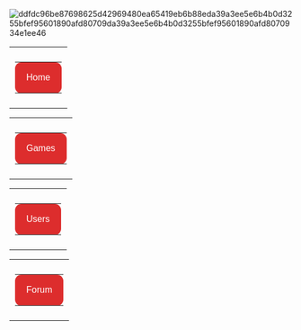 


![ddfdc96be87698625d42969480ea65419eb6b88eda39a3ee5e6b4b0d3255bfef95601890afd80709da39a3ee5e6b4b0d3255bfef95601890afd8070934e1ee46](https://user-images.githubusercontent.com/88805639/129231742-ee703301-3770-46dd-a80e-5554fd89f980.png)

<!--Button-->
<center>
 <table align="center" cellspacing="0" cellpadding="0" width="100%">
   <tr>
     <td align="left" style="padding: 10px;">
       <table border="0" class="mobile-button" cellspacing="0" cellpadding="0">
         <tr>
           <td align="left" bgcolor="#dd2d2d" style="background-color: #dd2d2d; margin: auto; max-width: 600px; -webkit-border-radius: 11px; -moz-border-radius: 11px; border-radius: 11px; padding: 15px 20px; " width="100%">
           <!--[if mso]>&nbsp;<![endif]-->
               <a href="#https://www.roblox.com/account/signupredir?returnUrl=https%3A%2F%2Fwww.roblox.com%2Fusers%2F1609000000%2Fprofile" target="_blank" style="16px; font-family: Helvetica, Arial, sans-serif; color: #ffffff; font-weight:normal; text-align:center; background-color: #dd2d2d; text-decoration: none; border: none; -webkit-border-radius: 11px; -moz-border-radius: 11px; border-radius: 11px; display: inline-block;">
                   <span style="font-size: 16px; font-family: Helvetica, Arial, sans-serif; color: #ffffff; font-weight:normal; line-height:1.5em; text-align:center;">Home</span>
             </a>
           <!--[if mso]>&nbsp;<![endif]-->
           </td>
         </tr>
       </table>
     </td>
   </tr>
 </table>
</center>




<!--Button-->
<center>
 <table align="center" cellspacing="0" cellpadding="0" width="100%">
   <tr>
     <td align="left" style="padding: 10px;">
       <table border="0" class="mobile-button" cellspacing="0" cellpadding="0">
         <tr>
           <td align="left" bgcolor="#dd2d2d" style="background-color: #dd2d2d; margin: auto; max-width: 600px; -webkit-border-radius: 11px; -moz-border-radius: 11px; border-radius: 11px; padding: 15px 20px; " width="100%">
           <!--[if mso]>&nbsp;<![endif]-->
               <a href="#https://www.roblox.com/account/signupredir?returnUrl=https%3A%2F%2Fwww.roblox.com%2Fusers%2F1609000000%2Fprofile" target="_blank" style="16px; font-family: Helvetica, Arial, sans-serif; color: #ffffff; font-weight:normal; text-align:center; background-color: #dd2d2d; text-decoration: none; border: none; -webkit-border-radius: 11px; -moz-border-radius: 11px; border-radius: 11px; display: inline-block;">
                   <span style="font-size: 16px; font-family: Helvetica, Arial, sans-serif; color: #ffffff; font-weight:normal; line-height:1.5em; text-align:center;">Games</span>
             </a>
           <!--[if mso]>&nbsp;<![endif]-->
           </td>
         </tr>
       </table>
     </td>
   </tr>
 </table>
</center>






<!--Button-->
<center>
 <table align="center" cellspacing="0" cellpadding="0" width="100%">
   <tr>
     <td align="left" style="padding: 10px;">
       <table border="0" class="mobile-button" cellspacing="0" cellpadding="0">
         <tr>
           <td align="left" bgcolor="#dd2d2d" style="background-color: #dd2d2d; margin: auto; max-width: 600px; -webkit-border-radius: 11px; -moz-border-radius: 11px; border-radius: 11px; padding: 15px 20px; " width="100%">
           <!--[if mso]>&nbsp;<![endif]-->
               <a href="#https://www.roblox.com/account/signupredir?returnUrl=https%3A%2F%2Fwww.roblox.com%2Fusers%2F1609000000%2Fprofile" target="_blank" style="16px; font-family: Helvetica, Arial, sans-serif; color: #ffffff; font-weight:normal; text-align:center; background-color: #dd2d2d; text-decoration: none; border: none; -webkit-border-radius: 11px; -moz-border-radius: 11px; border-radius: 11px; display: inline-block;">
                   <span style="font-size: 16px; font-family: Helvetica, Arial, sans-serif; color: #ffffff; font-weight:normal; line-height:1.5em; text-align:center;">Users</span>
             </a>
           <!--[if mso]>&nbsp;<![endif]-->
           </td>
         </tr>
       </table>
     </td>
   </tr>
 </table>
</center>








<!--Button-->
<center>
 <table align="center" cellspacing="0" cellpadding="0" width="100%">
   <tr>
     <td align="left" style="padding: 10px;">
       <table border="0" class="mobile-button" cellspacing="0" cellpadding="0">
         <tr>
           <td align="left" bgcolor="#dd2d2d" style="background-color: #dd2d2d; margin: auto; max-width: 600px; -webkit-border-radius: 11px; -moz-border-radius: 11px; border-radius: 11px; padding: 15px 20px; " width="100%">
           <!--[if mso]>&nbsp;<![endif]-->
               <a href="#https://www.roblox.com/account/signupredir?returnUrl=https%3A%2F%2Fwww.roblox.com%2Fusers%2F1609000000%2Fprofile" target="_blank" style="16px; font-family: Helvetica, Arial, sans-serif; color: #ffffff; font-weight:normal; text-align:center; background-color: #dd2d2d; text-decoration: none; border: none; -webkit-border-radius: 11px; -moz-border-radius: 11px; border-radius: 11px; display: inline-block;">
                   <span style="font-size: 16px; font-family: Helvetica, Arial, sans-serif; color: #ffffff; font-weight:normal; line-height:1.5em; text-align:center;">Forum</span>
             </a>
           <!--[if mso]>&nbsp;<![endif]-->
           </td>
         </tr>
       </table>
     </td>
   </tr>
 </table>
</center>
